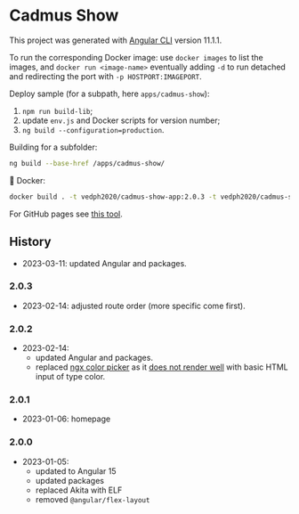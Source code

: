 # Cadmus Show

This project was generated with [Angular CLI](https://github.com/angular/angular-cli) version 11.1.1.

To run the corresponding Docker image: use `docker images` to list the images, and `docker run <image-name>` eventually adding `-d` to run detached and redirecting the port with `-p HOSTPORT:IMAGEPORT`.

Deploy sample (for a subpath, here `apps/cadmus-show`):

1. `npm run build-lib`;
2. update `env.js` and Docker scripts for version number;
3. `ng build --configuration=production`.

Building for a subfolder:

```bash
ng build --base-href /apps/cadmus-show/
```

🐋 Docker:

```bash
docker build . -t vedph2020/cadmus-show-app:2.0.3 -t vedph2020/cadmus-show-app:latest
```

For GitHub pages see [this tool](https://github.com/angular-schule/angular-cli-ghpages).

## History

- 2023-03-11: updated Angular and packages.

### 2.0.3

- 2023-02-14: adjusted route order (more specific come first).

### 2.0.2

- 2023-02-14:
  - updated Angular and packages.
  - replaced [ngx color picker](https://www.npmjs.com/package/@angular-material-components/color-picker) as it [does not render well](https://github.com/h2qutc/angular-material-components/issues/303) with basic HTML input of type color.

### 2.0.1

- 2023-01-06: homepage

### 2.0.0

- 2023-01-05:
  - updated to Angular 15
  - updated packages
  - replaced Akita with ELF
  - removed `@angular/flex-layout`
